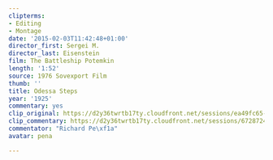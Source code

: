 ```yaml
---
clipterms:
- Editing
- Montage
date: '2015-02-03T11:42:48+01:00'
director_first: Sergei M.
director_last: Eisenstein
film: The Battleship Potemkin
length: '1:52'
source: 1976 Sovexport Film
thumb: ''
title: Odessa Steps
year: '1925'
commentary: yes
clip_original: https://d2y36twrtb17ty.cloudfront.net/sessions/ea49fc65-2b3c-42a3-9b72-ae31015c8c87/160aaa09-cb95-488b-a342-ae31015c8c93-978c1cc3-64ef-4830-9706-ae31015cc666.mp4
clip_commentary: https://d2y36twrtb17ty.cloudfront.net/sessions/6728724e-1ff0-4167-ad04-ae31015c894e/6715d3ee-e57f-479f-be82-ae31015c8955-18f19f60-43fb-48e4-a299-ae31015cc261.mp4
commentator: "Richard Pe\xf1a"
avatar: pena

---
```


